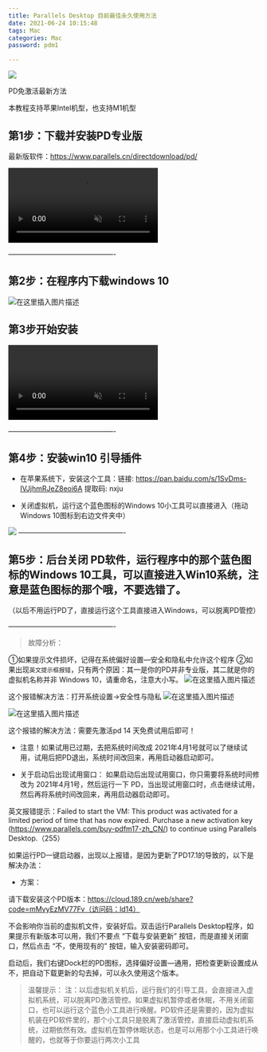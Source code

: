 ```yaml
---
title: Parallels Desktop 目前最佳永久使用方法
date: 2021-06-24 10:15:48
tags: Mac
categories: Mac
password: pdm1

---
```



![](/img/1624428314-9db85a4e0bd4035.jpg)


PD免激活最新方法

本教程支持苹果Intel机型，也支持M1机型

 
 <!-- more -->

## 第1步：下载并安装PD专业版
最新版软件：https://www.parallels.cn/directdownload/pd/

<video src="https://www.parallels.cn/fileadmin/res/video/pd/pd17/InstallPD.mp4" autoplay loop muted></video>

———————————————-

## 第2步：在程序内下载windows 10

![在这里插入图片描述](https://www.parallels.cn/fileadmin/res/img/pd/2021/trial/create_new_cn@2x.png)




## 第3步开始安装

<video src="https://www.parallels.cn/fileadmin/res/video/pd/pd17/InstallWin.mp4" autoplay loop muted></video>

———————————————-

## 第4步：安装win10 引导插件

- 在苹果系统下，安装这个工具：链接: https://pan.baidu.com/s/1SvDms-IVJjhmRJeZ8eoi6A 提取码: nxju

- 关闭虚拟机，运行这个蓝色图标的Windows 10小工具可以直接进入（拖动Windows 10图标到右边文件夹中）

![](/img/20210907-1.png)
———————————————-

## 第5步：后台关闭 PD软件，运行程序中的那个蓝色图标的Windows 10工具，可以直接进入Win10系统，注意是蓝色图标的那个哦，不要选错了。

（以后不用运行PD了，直接运行这个工具直接进入Windows，可以脱离PD管控）

———————————————-

> 故障分析：

①如果提示文件损坏，记得在系统偏好设置—安全和隐私中允许这个程序
②如果出现`英文提示框报错`，只有两个原因：其一是你的PD并非专业版，其二就是你的虚拟机名称并非 Windows 10，请重命名，注意大小写。
![在这里插入图片描述](https://img-blog.csdnimg.cn/1d97740dbdb44e49a429854dba225269.png?x-oss-process=image/watermark,type_ZHJvaWRzYW5zZmFsbGJhY2s,shadow_50,text_Q1NETiBA5bCP5p6rdmlw,size_20,color_FFFFFF,t_70,g_se,x_16)

这个报错解决方法：打开系统设置->安全性与隐私
![在这里插入图片描述](https://img-blog.csdnimg.cn/35f2c3bf269540ae8118feb5e9e4fe81.png?x-oss-process=image/watermark,type_ZHJvaWRzYW5zZmFsbGJhY2s,shadow_50,text_Q1NETiBA5bCP5p6rdmlw,size_20,color_FFFFFF,t_70,g_se,x_16)

![在这里插入图片描述](https://img-blog.csdnimg.cn/55e5e23d977847a490b191005fcfc4f7.png?x-oss-process=image/watermark,type_ZHJvaWRzYW5zZmFsbGJhY2s,shadow_50,text_Q1NETiBA5bCP5p6rdmlw,size_17,color_FFFFFF,t_70,g_se,x_16)

这个报错的解决方法：需要先激活pd 14 天免费试用后即可！


- 注意！如果试用已过期，去把系统时间改成 2021年4月1号就可以了继续试用，试用后把PD退出，系统时间改回来，再用启动器启动即可。

- 关于启动后出现试用窗口：
如果启动后出现试用窗口，你只需要将系统时间修改为 2021年4月1号，然后运行一下 PD，当出现试用窗口时，点击继续试用，然后再将系统时间改回来，再用启动器启动即可。


英文报错提示：Failed to start the VM: This product was activated for a limited period of time that has now expired. Purchase a new activation key (https://www.parallels.com/buy-pdfm17-zh_CN/) to continue using Parallels Desktop.（255）

如果运行PD一键启动器，出现以上报错，是因为更新了PD17.1的导致的，以下是解决办法：

- 方案：

请下载安装这个PD版本：https://cloud.189.cn/web/share?code=mMvyEzMV77Fv（访问码：ld14）

不会影响你当前的虚拟机文件，安装好后。双击运行Parallels Desktop程序，如果提示有新版本可以用，我们不要点 “下载与安装更新” 按钮，而是直接关闭窗口，然后点击 “不，使用现有的” 按钮，输入安装密码即可。

启动后，我们右键Dock栏的PD图标，选择偏好设置—通用，把检查更新设置成从不，把自动下载更新的勾去掉，可以永久使用这个版本。



> 温馨提示：
注：以后虚拟机关机后，运行我们的引导工具，会直接进入虚拟机系统，可以脱离PD激活管控。如果虚拟机暂停或者休眠，不用关闭窗口，也可以运行这个蓝色小工具进行唤醒。PD软件还是需要的，因为虚拟机装在PD软件里的，那个小工具只是脱离了激活管控，直接启动虚拟机系统，过期依然有效。虚拟机在暂停休眠状态，也是可以用那个小工具进行唤醒的，也就等于你要运行两次小工具

